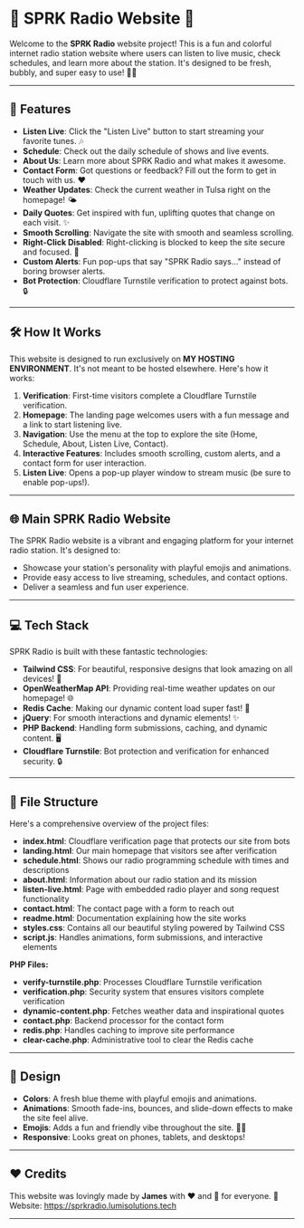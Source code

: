 # 🎵 SPRK Radio Website 🎵

Welcome to the **SPRK Radio** website project! This is a fun and colorful internet radio station website where users can listen to live music, check schedules, and learn more about the station. It's designed to be fresh, bubbly, and super easy to use! 🌈✨

---

## 🌟 Features

- **Listen Live**: Click the "Listen Live" button to start streaming your favorite tunes. 🎶
- **Schedule**: Check out the daily schedule of shows and live events.
- **About Us**: Learn more about SPRK Radio and what makes it awesome.
- **Contact Form**: Got questions or feedback? Fill out the form to get in touch with us. ❤️
- **Weather Updates**: Check the current weather in Tulsa right on the homepage! 🌤️
- **Daily Quotes**: Get inspired with fun, uplifting quotes that change on each visit. ✨
- **Smooth Scrolling**: Navigate the site with smooth and seamless scrolling.
- **Right-Click Disabled**: Right-clicking is blocked to keep the site secure and focused. 🎵
- **Custom Alerts**: Fun pop-ups that say "SPRK Radio says..." instead of boring browser alerts.
- **Bot Protection**: Cloudflare Turnstile verification to protect against bots. 🔒

---

## 🛠️ How It Works

This website is designed to run exclusively on **MY HOSTING ENVIRONMENT**. It's not meant to be hosted elsewhere. Here's how it works:

1. **Verification**: First-time visitors complete a Cloudflare Turnstile verification.
2. **Homepage**: The landing page welcomes users with a fun message and a link to start listening live.
3. **Navigation**: Use the menu at the top to explore the site (Home, Schedule, About, Listen Live, Contact).
4. **Interactive Features**: Includes smooth scrolling, custom alerts, and a contact form for user interaction.
5. **Listen Live**: Opens a pop-up player window to stream music (be sure to enable pop-ups!).

---

## 🌐 Main SPRK Radio Website

The SPRK Radio website is a vibrant and engaging platform for your internet radio station. It's designed to:

- Showcase your station's personality with playful emojis and animations.
- Provide easy access to live streaming, schedules, and contact options.
- Deliver a seamless and fun user experience.

---

## 💻 Tech Stack

SPRK Radio is built with these fantastic technologies:

- **Tailwind CSS**: For beautiful, responsive designs that look amazing on all devices! 🎨
- **OpenWeatherMap API**: Providing real-time weather updates on our homepage! 🌐
- **Redis Cache**: Making our dynamic content load super fast! 🔄
- **jQuery**: For smooth interactions and dynamic elements! ✨
- **PHP Backend**: Handling form submissions, caching, and dynamic content. 🖥️
- **Cloudflare Turnstile**: Bot protection and verification for enhanced security. 🔒

---

## 📂 File Structure

Here's a comprehensive overview of the project files:

- **index.html**: Cloudflare verification page that protects our site from bots
- **landing.html**: Our main homepage that visitors see after verification
- **schedule.html**: Shows our radio programming schedule with times and descriptions
- **about.html**: Information about our radio station and its mission
- **listen-live.html**: Page with embedded radio player and song request functionality
- **contact.html**: The contact page with a form to reach out
- **readme.html**: Documentation explaining how the site works
- **styles.css**: Contains all our beautiful styling powered by Tailwind CSS
- **script.js**: Handles animations, form submissions, and interactive elements

**PHP Files:**
- **verify-turnstile.php**: Processes Cloudflare Turnstile verification
- **verification.php**: Security system that ensures visitors complete verification
- **dynamic-content.php**: Fetches weather data and inspirational quotes
- **contact.php**: Backend processor for the contact form
- **redis.php**: Handles caching to improve site performance
- **clear-cache.php**: Administrative tool to clear the Redis cache

---

## 🎨 Design

- **Colors**: A fresh blue theme with playful emojis and animations.
- **Animations**: Smooth fade-ins, bounces, and slide-down effects to make the site feel alive.
- **Emojis**: Adds a fun and friendly vibe throughout the site. 🌈✨
- **Responsive**: Looks great on phones, tablets, and desktops!

---

## ❤️ Credits

This website was lovingly made by **James** with ❤️ and 🎵 for everyone. 🌈
Website: https://sprkradio.lumisolutions.tech

---
